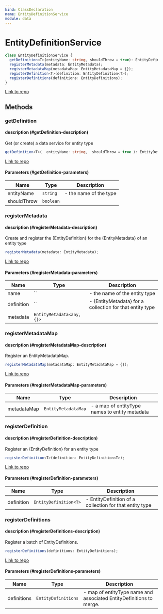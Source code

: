 ```yaml
---
kind: ClassDeclaration
name: EntityDefinitionService
module: data
---
```


# EntityDefinitionService

```ts
class EntityDefinitionService {
  getDefinition<T>(entityName: string, shouldThrow = true): EntityDefinition<T>;
  registerMetadata(metadata: EntityMetadata);
  registerMetadataMap(metadataMap: EntityMetadataMap = {});
  registerDefinition<T>(definition: EntityDefinition<T>);
  registerDefinitions(definitions: EntityDefinitions);
}
```

[Link to repo](https://github.com/ngrx/platform/blob/master/modules/data/src/entity-metadata/entity-definition.service.ts#L15-L108)

## Methods

### getDefinition

#### description (#getDefinition-description)

Get (or create) a data service for entity type

```ts
getDefinition<T>(  entityName: string,  shouldThrow = true ): EntityDefinition<T>;
```

[Link to repo](https://github.com/ngrx/platform/blob/master/modules/data/src/entity-metadata/entity-definition.service.ts#L38-L48)

#### Parameters (#getDefinition-parameters)

| Name        | Type      | Description            |
| ----------- | --------- | ---------------------- |
| entityName  | `string`  | - the name of the type |
| shouldThrow | `boolean` |                        |

### registerMetadata

#### description (#registerMetadata-description)

Create and register the {EntityDefinition} for the {EntityMetadata} of an entity type

```ts
registerMetadata(metadata: EntityMetadata);
```

[Link to repo](https://github.com/ngrx/platform/blob/master/modules/data/src/entity-metadata/entity-definition.service.ts#L60-L65)

#### Parameters (#registerMetadata-parameters)

| Name       | Type                      | Description                                              |
| ---------- | ------------------------- | -------------------------------------------------------- |
| name       | ``                        | - the name of the entity type                            |
| definition | ``                        | - {EntityMetadata} for a collection for that entity type |
| metadata   | `EntityMetadata<any, {}>` |                                                          |

### registerMetadataMap

#### description (#registerMetadataMap-description)

Register an EntityMetadataMap.

```ts
registerMetadataMap(metadataMap: EntityMetadataMap = {});
```

[Link to repo](https://github.com/ngrx/platform/blob/master/modules/data/src/entity-metadata/entity-definition.service.ts#L77-L82)

#### Parameters (#registerMetadataMap-parameters)

| Name        | Type                | Description                                    |
| ----------- | ------------------- | ---------------------------------------------- |
| metadataMap | `EntityMetadataMap` | - a map of entityType names to entity metadata |

### registerDefinition

#### description (#registerDefinition-description)

Register an {EntityDefinition} for an entity type

```ts
registerDefinition<T>(definition: EntityDefinition<T>);
```

[Link to repo](https://github.com/ngrx/platform/blob/master/modules/data/src/entity-metadata/entity-definition.service.ts#L91-L93)

#### Parameters (#registerDefinition-parameters)

| Name       | Type                  | Description                                             |
| ---------- | --------------------- | ------------------------------------------------------- |
| definition | `EntityDefinition<T>` | - EntityDefinition of a collection for that entity type |

### registerDefinitions

#### description (#registerDefinitions-description)

Register a batch of EntityDefinitions.

```ts
registerDefinitions(definitions: EntityDefinitions);
```

[Link to repo](https://github.com/ngrx/platform/blob/master/modules/data/src/entity-metadata/entity-definition.service.ts#L105-L107)

#### Parameters (#registerDefinitions-parameters)

| Name        | Type                | Description                                                         |
| ----------- | ------------------- | ------------------------------------------------------------------- |
| definitions | `EntityDefinitions` | - map of entityType name and associated EntityDefinitions to merge. |
